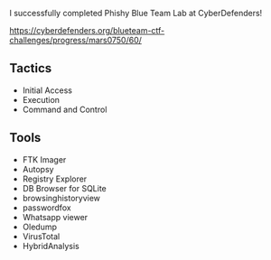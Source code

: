 I successfully completed Phishy Blue Team Lab at CyberDefenders!

https://cyberdefenders.org/blueteam-ctf-challenges/progress/mars0750/60/ 

## Tactics

- Initial Access
- Execution
- Command and Control

## Tools

- FTK Imager
- Autopsy
- Registry Explorer
- DB Browser for SQLite
- browsinghistoryview
- passwordfox
- Whatsapp viewer
- Oledump
- VirusTotal
- HybridAnalysis
